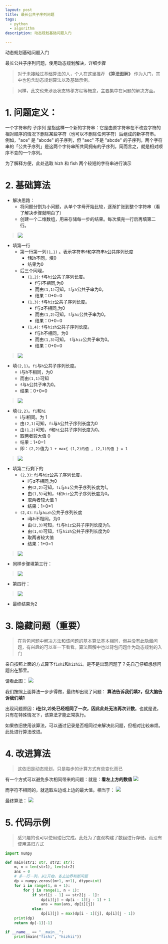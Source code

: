 ```yaml
---
layout: post
title: 最长公共子序列问题
tags:
  - python
  - algorithm
description: 动态规划基础问题入门

---
```

动态规划基础问题入门

最长公共子序列问题，使用动态规划解决，详细步骤
<!-- more -->

> 对于未接触过基础算法的人，个人在这里推荐 **《算法图解》** 作为入门，其中也包含动态规划算法以及基础示例。

> 同样，此文也未涉及状态转移方程等概念，主要集中在问题的解决方面。

# 1. 问题定义：

一个字符串的 子序列 是指这样一个新的字符串：它是由原字符串在不改变字符的相对顺序的情况下删除某些字符（也可以不删除任何字符）后组成的新字符串。
例如，"ace" 是 "abcde" 的子序列，但 "aec" 不是 "abcde" 的子序列。两个字符串的「公共子序列」是这两个字符串所共同拥有的子序列。简而言之，就是相对顺序不变的一个序列。

为了解释方便，此处选取 hizh 和 fish 两个较短的字符串进行演示

# 2. 基础算法

- 解决思路：
    - 将问题分割为小问题，从单个字母开始比较，逐渐扩张到整个字符串（看了解决步骤就明白了）
    - 创建一个二维数组，用来存储每一步的结果。每次填完一行后再填第二行。

> ![](../_images/dq-0.jpg)

- 填第一行
    - 第一行第一列`(1,1)` 。表示字符串`f`和字符串`h`公共序列长度
        - f和h不同，填0
        - 结果为0
    - 后三个同理，
        - `(1,2)`: `f`与`hi`公共子序列长度。
            - f与i不相同,为0
            - 而由`(1,1)`可知，`f`与`h`公共子串为0。
            - 结果：0+0=0
        - `(1,3)`: `f`与`hiz`公共子序列长度。
            - f与z不相同,为0
            - 而由`(1,2)`可知，`f`与`hi`公共子串为0。
            - 结果：0+0=0
        - `(1,4)`: `f`与`hizh`公共子序列长度。
            - f与h不相同，为0
            - 而由`(1,3)`可知， `f`与`hiz`公共子串为0。
            - 结果：0+0=0

> ![](../_images/dq-1.jpg)

- 填`(2,1)`。`fi`与`h`公共子序列长度。
    - i与h不相同，为0
    - 而由`(1,1)`可知
    - `f`与`h`公共子串为0。
    - 结果：0+0=0

> ![](../_images/dq-2.jpg)

- 填`(2,2)`。`fi`和`hi`
    - i与i相同。为 1
    - 由`(2,1)`可知，`fi`与`h`公共子序列长度为0
    - 由`(1,2)`可知，`f`和`hi`公共子序列长度为0。
    - 取两者较大值 0
    - 结果：1+0=1
    - 即：`(2,2)`值为 `1 + max{ (1,2)的值 , (2,1)的值 } = 1`

> ![](../_images/dq-3.jpg)

- 填第二行剩下的
    - `(2,3)`: `fi`与`hiz`公共子序列长度，
        - i与z不相同,为0
        - 由`(2,2)`可知，`fi`与`hi`公共子序列长度为1。
        - 由`(1,3)`可知，`f`和`hiz`公共子序列长度为0。
        - 取两者较大值 1
        - 结果：1+0=1
    - `(2,4)`: `fi`与`hizh`公共子序列长度
        - i与h不相同，为0
        - 由`(2,3)`可知，`fi`与`hiz`公共子序列长度为1。
        - 由`(1,4)`可知，`f`与`hizh`公共子序列长度为0
        - 取两者较大值
        - 结果：1+0=1

> ![](../_images/dq-4.jpg)

- 同样步骤填第三行：

> ![](../_images/dq-5.jpg)

- 第四行：

> ![](../_images/dq-6.jpg)

- 最终结果为2

# 3. 隐藏问题（重要）

> 在背包问题中解决方法和该问题的基本算法基本相同，但并没有此隐藏问题，有兴趣的可以查一下看看。算法图解中也以背包问题作为动态规划的入门

亲自按照上面的方式算下`fishi`和`hizhii`。是不是出现问题了？先自己仔细想想问题出在那里。

请看此图：
![](../_images/dq-8.jpg)

我们按照上面算法一步步得做，最终却出现了问题： **算法告诉我们填2，但大脑告诉我们填1**

出现问题原因：**i在(2,2)处已经相同了一次，因此此处无法再次计数**。也就是说，只有在特殊情况下，该算法才能正常执行。

如果依旧使用该算法，可以通过记录是否相同过来解决此问题，但相对比较麻烦。此处进行算法改进。


# 4. 改进算法

> 这依旧是动态规划，只是每步的计算方式有些变化而已

有一个方式可以避免多次相同带来的问题：就是：**看左上方的数值**
![](../_images/dq-7.jpg)

而字符不相同的，就选取左边或上边的最大值。相当于：
![](../_images/dq-9.jpg)


最终算法：
![](../_images/dq-10.jpg)

# 5. 代码示例

> 感兴趣的也可以使用递归完成。此处为了直观构建了数组进行存储，而没有使用递归方式

```python
import numpy

def main(str1: str, str2: str):
    m, n = len(str1), len(str2)
    ans = 0
    # 多一行一列，从1开始，省去边界判断问题
    dp = numpy.zeros((m+1, n+1), dtype=int)
    for i in range(1, m + 1):
        for j in range(1, n + 1):
            if str1[i - 1] == str2[j - 1]:
                dp[i][j] = dp[i - 1][j - 1] + 1
                ans = max(ans, dp[i][j])
            else:
                dp[i][j] = max(dp[i - 1][j], dp[i][j - 1])
    print(dp)
    return dp[-1][-1]

if __name__ == "__main__":
    print(main("fishi", "hizhii"))
```
